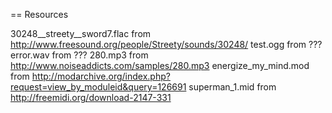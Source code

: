 == Resources

30248__streety__sword7.flac from http://www.freesound.org/people/Streety/sounds/30248/
test.ogg 					from ???
error.wav 					from ???
280.mp3 					from http://www.noiseaddicts.com/samples/280.mp3
energize_my_mind.mod 		from http://modarchive.org/index.php?request=view_by_moduleid&query=126691
superman_1.mid 				from http://freemidi.org/download-2147-331
